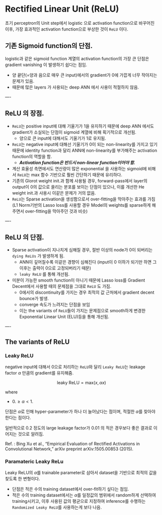 # Rectified Linear Unit (ReLU)

초기 perceptron의 Unit step에서 logistic 으로 activation function으로 바꾸어진 이후, 가장 효과적인 activation function으로 부상한 것이 `ReLU` 이다.

## 기존 Sigmoid function의 단점.

logistic과 같은 sigmoid function 계열의 activation function의 가장 큰 단점은 gradient vanishing 이 발생하기 쉽다는 점임.

* 양 끝단(=양과 음으로 매우 큰 input)에서의 gradient가 0에 가깝게 너무 작아지는 문제가 있음.
* 때문에 많은 layers 가 사용되는 deep ANN 에서 사용이 적절하지 않음.

—- 

## ReLU 의 장점.

* `ReLU`는 positive input에 대해 기울기가 1을 유지하기 때문에 deep ANN 에서도 gradient가 소실되는 단점이 sigmoid 계열에 비해 획기적으로 개선됨.
    * 양으로 큰 input에 대해서도 기울기가 1로 유지됨.
* `ReLU`는 negative input에 대해선 기울기가 0이 되는 non-linearity를 가지고 있기 때문에 identity function과 달리 ANN에 non-linearity를 부가해주는 activation function의 역할을 함.
    * ***Activation function은 반드시 non-linear function이어야 함.***
* 계산 효율성 측면에서도 연산량이 많은 exponential 을 사용하는 sigmoid에 비해서 `ReLU`는 max 함수 기반으로 훨씬 간단하기 때문에 유리하다.
* 기존의 Glorot weight init.과 함께 사용될 경우, forward-pass에서 layer의 output이 0의 값으로 쏠리는 분포를 보이는 단점이 있으나, 이를 개선한 He weight init.과 사용시 이같은 문제가 거의 없음.
* `ReLU`는 Sparse activation을 생성함으로서 over-fitting을 막아주는 효과를 가짐(L1 Norm기반의 Lasso loss를 사용할 경우 Model의 weights를 sparse하게 해주면서 over-fitting을 막아주던 것과 비슷)

—-

## ReLU 의 단점.

* Sparse activation이 지나치게 심해질 경우, 절반 이상의 node가 0이 되버리는 `dying ReLUs` 가 발생하게 됨. 
    * ANN이 깊어질수록 이같은 경향이 심해진다 (input이 0 이하가 되기만 하면 그 이후는 출력이 0으로 고정되버리기 때문) 
    * `leaky ReLU` 를 통해 개선됨.
* 미분이 가능한 smooth function이 아니기 때문에 Lasso loss를 Gradient Decent에서 사용할 때의 문제점을 그대로 `ReLU` 도 가짐.
    * 0에서의 discontinuity를 가지는 경우 최적의 값 근처에서 gradient decent bounce가 발생.
    * converge 속도가 느려지는 단점을 보임 
    * 이는 the variants of `ReLU`들이 가지는 문제점으로 smooth하게 변경한 Exponential Linear Unit (ELU)등을 통해 개선됨. 

—-

## The variants of ReLU

### Leaky ReLU

negative input에 대해서 0으로 처리하는 `ReLU`와 달리 `Leaky ReLU`는 leakage factor $\alpha$ 만큼의 gradient를 유지해줌.

$$\text{leaky ReLU}=\text{max}(x, \alpha x)$$

where

* $0. \ge \alpha < 1.$

단점은 $\alpha$로 인해 hyper-parameter가 하나 더 늘어났다는 점이며, 적절한 $\alpha$를 찾아야 한다는 점이다.

일반적으로 $0.2$ 정도의 large leakage factor가 $0.01$ 의 적은 경우보다 좋은 결과로 이어지는 것으로 알려짐.

Ref. : Bing Xu et al., “Empirical Evaluation of Rectified Activations in Convolutional Network,” arXiv preprint arXiv:1505.00853 (2015).

### Paramateric Leaky ReLu 

Leaky ReLU의 $\alpha$를 trainable parameter로 삼아서 dataset을 기반으로 최적의 값을 찾도록 한 변형이다.

* 단점은 적은 수의 training dataset에서 over-fit하기 싶다는 점임.
* 적은 수의 training dataset에서는 $\alpha$를 일정값의 범위에서 random하게 선택하여 training시키고, 이후 사용된 값의 평균으로 지정하여 inference를 수행하는 `Randomized Leaky ReLU`를 사용하는게 보다 나음.
 
    
 